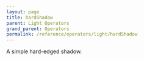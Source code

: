 ```yaml
---
layout: page
title: hardShadow
parent: Light Operators
grand_parent: Operators
permalink: /reference/operators/light/hardShadow
---
```


A simple hard-edged shadow.
